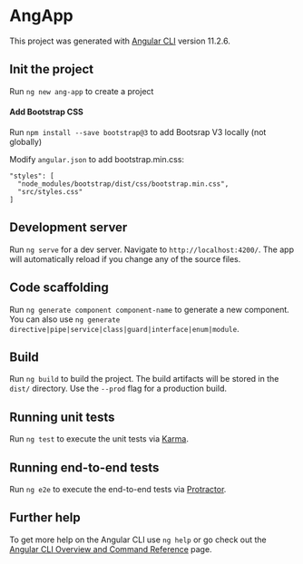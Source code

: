 # AngApp

This project was generated with [Angular CLI](https://github.com/angular/angular-cli) version 11.2.6.

## Init the project

Run `ng new ang-app` to create a project

#### Add Bootstrap CSS
Run `npm install --save bootstrap@3` to add Bootsrap V3 locally (not globally)

Modify `angular.json` to add bootstrap.min.css:
```
"styles": [
  "node_modules/bootstrap/dist/css/bootstrap.min.css",
  "src/styles.css"
]
```

## Development server

Run `ng serve` for a dev server. Navigate to `http://localhost:4200/`. The app will automatically reload if you change any of the source files.

## Code scaffolding

Run `ng generate component component-name` to generate a new component. You can also use `ng generate directive|pipe|service|class|guard|interface|enum|module`.

## Build

Run `ng build` to build the project. The build artifacts will be stored in the `dist/` directory. Use the `--prod` flag for a production build.

## Running unit tests

Run `ng test` to execute the unit tests via [Karma](https://karma-runner.github.io).

## Running end-to-end tests

Run `ng e2e` to execute the end-to-end tests via [Protractor](http://www.protractortest.org/).

## Further help

To get more help on the Angular CLI use `ng help` or go check out the [Angular CLI Overview and Command Reference](https://angular.io/cli) page.

